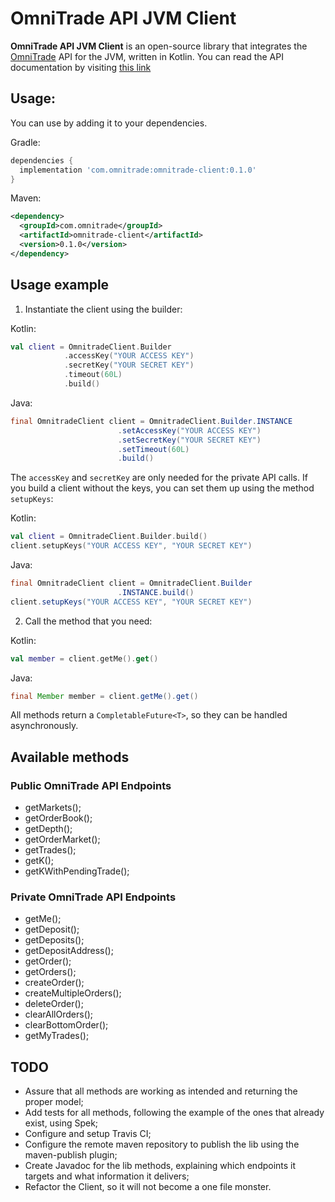 # OmniTrade API JVM Client

**OmniTrade API JVM Client**  is an open-source library that integrates the [OmniTrade](https://omnitrade.io/) API for the JVM, written in Kotlin. You can read the API documentation by visiting  [this link](https://omnitrade.io/documents/api_v2)

## Usage:

You can use by adding it to your dependencies.

Gradle:

```groovy
dependencies {
  implementation 'com.omnitrade:omnitrade-client:0.1.0'
}
```

Maven:

```xml
<dependency>
  <groupId>com.omnitrade</groupId>
  <artifactId>omnitrade-client</artifactId>
  <version>0.1.0</version>
</dependency>
```

## Usage example

1.  Instantiate the client using the builder:

Kotlin:
```kotlin
val client = OmnitradeClient.Builder
            .accessKey("YOUR ACCESS KEY")
            .secretKey("YOUR SECRET KEY")
            .timeout(60L)
            .build()
```

Java:
```java
final OmnitradeClient client = OmnitradeClient.Builder.INSTANCE
                        .setAccessKey("YOUR ACCESS KEY")
                        .setSecretKey("YOUR SECRET KEY")
                        .setTimeout(60L)
                        .build()
```

The `accessKey` and `secretKey` are only needed for the private API calls. If you build a client without the keys, you can set them up using the method `setupKeys`:

Kotlin:
```kotlin
val client = OmnitradeClient.Builder.build()
client.setupKeys("YOUR ACCESS KEY", "YOUR SECRET KEY")
```

Java:
```java
final OmnitradeClient client = OmnitradeClient.Builder
                        .INSTANCE.build()
client.setupKeys("YOUR ACCESS KEY", "YOUR SECRET KEY")
```

2.  Call the method that you need:

Kotlin:
```kotlin
val member = client.getMe().get()
```

Java:
```java
final Member member = client.getMe().get()
```

All methods return a `CompletableFuture<T>`, so they can be handled asynchronously.

## Available methods

### Public OmniTrade API Endpoints
- getMarkets();
- getOrderBook();
- getDepth();
- getOrderMarket();
- getTrades();
- getK();
- getKWithPendingTrade();

### Private OmniTrade API Endpoints
- getMe();
- getDeposit();
- getDeposits();
- getDepositAddress();
- getOrder();
- getOrders();
- createOrder();
- createMultipleOrders();
- deleteOrder();
- clearAllOrders();
- clearBottomOrder();
- getMyTrades();

## TODO

- Assure that all methods are working as intended and returning the proper model;
- Add tests for all methods, following the example of the ones that already exist, using Spek;
- Configure and setup Travis CI;
- Configure the remote maven repository to publish the lib using the maven-publish plugin;
- Create Javadoc for the lib methods, explaining which endpoints it targets and what information it delivers;
- Refactor the Client, so it will not become a one file monster.
